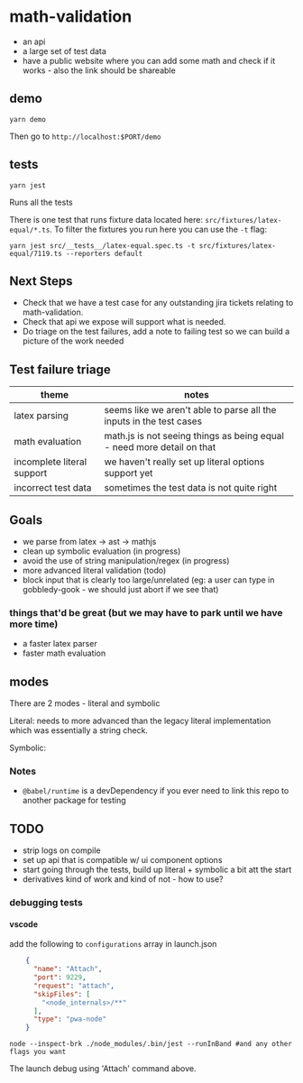 # math-validation

- an api
- a large set of test data
- have a public website where you can add some math and check if it works - also the link should be shareable


## demo

```shell
yarn demo
```

Then go to `http://localhost:$PORT/demo`

## tests

```shell
yarn jest
```

Runs all the tests

There is one test that runs fixture data located here: `src/fixtures/latex-equal/*.ts`. To filter the fixtures you run here you can use the `-t` flag:

```shell
yarn jest src/__tests__/latex-equal.spec.ts -t src/fixtures/latex-equal/7119.ts --reporters default
```

## Next Steps

* Check that we have a test case for any outstanding jira tickets relating to math-validation.
* Check that api we expose will support what is needed.
* Do triage on the test failures, add a note to failing test so we can build a picture of the work needed


## Test failure triage

| theme                      | notes                                                                  |
|----------------------------|------------------------------------------------------------------------|
| latex parsing              | seems like we aren't able to parse all the inputs in the test cases    |
| math evaluation            | math.js is not seeing things as being equal - need more detail on that |
| incomplete literal support | we haven't really set up literal options support yet                   |
| incorrect test data        | sometimes the test data is not quite right                             |


## Goals

* we parse from latex -> ast -> mathjs
* clean up symbolic evaluation (in progress)
* avoid the use of string manipulation/regex (in progress)
* more advanced literal validation (todo)
* block input that is clearly too large/unrelated (eg: a user can type in gobbledy-gook - we should just abort if we see that)

### things that'd be great (but we may have to park until we have more time)

* a faster latex parser
* faster math evaluation

## modes

There are 2 modes - literal and symbolic

Literal: needs to more advanced than the legacy literal implementation which was essentially a string check.

Symbolic:

### Notes

* `@babel/runtime` is a devDependency if you ever need to link this repo to another package for testing

## TODO
* strip logs on compile
* set up api that is compatible w/ ui component options
* start going through the tests, build up literal + symbolic a bit att the start
* derivatives kind of work and kind of not - how to use?


### debugging tests

#### vscode
add the following to `configurations` array in launch.json
```json
    {
      "name": "Attach",
      "port": 9229,
      "request": "attach",
      "skipFiles": [
        "<node_internals>/**"
      ],
      "type": "pwa-node"
    }
```

```shell
node --inspect-brk ./node_modules/.bin/jest --runInBand #and any other flags you want
```
The launch debug using 'Attach' command above.
